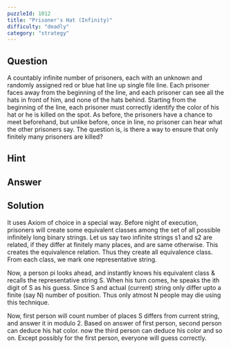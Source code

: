 ```yaml
---
puzzleId: 1012
title: "Prisoner's Hat (Infinity)"
difficulty: "deadly"
category: "strategy"
---
```


## Question
A countably infinite number of prisoners, each with an unknown and randomly assigned red or blue hat line up single file line. Each prisoner faces away from the beginning of the line, and each prisoner can see all the hats in front of him, and none of the hats behind. Starting from the beginning of the line, each prisoner must correctly identify the color of his hat or he is killed on the spot. As before, the prisoners have a chance to meet beforehand, but unlike before, once in line, no prisoner can hear what the other prisoners say. The question is, is there a way to ensure that only finitely many prisoners are killed?

## Hint


## Answer


## Solution
It uses Axiom of choice in a special way. Before night of execution, prisoners will create some equivalent classes among the set of all possible infinitely long binary strings. Let us say two infinite strings s1 and s2 are related, if they differ at finitely many places, and are same otherwise. This creates the equivalence relation. Thus they create all equivalence class. From each class, we mark one representative string. 

Now, a person pi looks ahead, and instantly knows his equivalent class & recalls the representative string S. When his turn comes, he speaks the ith digit of S as his guess. Since S and actual (current) string only differ upto a finite (say N) number of position. Thus only atmost N people may die using this technique.

Now, first person will count number of places S differs from current string, and answer it in modulo 2. Based on answer of first person, second person can deduce his hat color. now the third person can deduce his color and so on. Except possibly for the first person, everyone will guess correctly.
